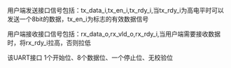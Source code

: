 用户端发送接口信号包括：tx_data_i,tx_en_i,tx_rdy_i,当tx_rdy_i为高电平时可以发送一个8bit的数据，tx_en_i为标志的有效数据信号

用户端接收接口信号包括：rx_data_o,rx_vld_o,rx_rdy_i,当用户端需要接收数据时，将rx_rdy_i拉高，否则拉低

该UART接口 1个开始位、8个数据位、一个停止位、无校验位

